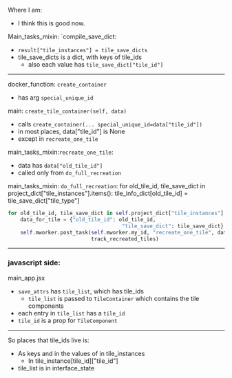 

Where I am:

* I think this is good now.


Main_tasks_mixin: `compile_save_dict:
* `result["tile_instances"] = tile_save_dicts`
* tile_save_dicts is a dict, with keys of tile_ids
    * also each value has `tile_save_dict["tile_id"]`


---

docker_function: `create_container`
 * has arg `special_unique_id`
 
main: `create_tile_container(self, data)`
 * calls `create_container(... special_unique_id=data["tile_id"])`
 * in most places, data["tile_id"] is None
 * except in `recreate_one_tile`
 
main_tasks_mixin:`recreate_one_tile`:
 * data has `data["old_tile_id"]`
 * called only from `do_full_recreation`
 
main_tasks_mixin: `do_full_recreation`:
             for old_tile_id, tile_save_dict in project_dict["tile_instances"].items():
                tile_info_dict[old_tile_id] = tile_save_dict["tile_type"]
```python
for old_tile_id, tile_save_dict in self.project_dict["tile_instances"].items():
    data_for_tile = {"old_tile_id": old_tile_id,
                                     "tile_save_dict": tile_save_dict}
    self.mworker.post_task(self.mworker.my_id, "recreate_one_tile", data_for_tile,
                           track_recreated_tiles)
```

---

### javascript side:

main_app.jsx

* `save_attrs` has `tile_list`, which has tile_ids
    * `tile_list` is passed to `TileContainer` which contains the tile components
* each entry in `tile_list` has a `tile_id`
* `tile_id` is a prop for `TileComponent`

---
So places that tile_ids live is:

* As keys and in the values of in tile_instances
  * In tile_instance[tile_id]["tile_id"]
* tile_list is in interface_state



 
